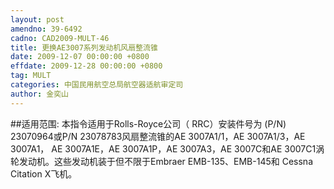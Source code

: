 ```yaml
---
layout: post
amendno: 39-6492
cadno: CAD2009-MULT-46
title: 更换AE3007系列发动机风扇整流锥
date: 2009-12-07 00:00:00 +0800
effdate: 2009-12-28 00:00:00 +0800
tag: MULT
categories: 中国民用航空总局航空器适航审定司
author: 金奕山
---
```


##适用范围:
本指令适用于Rolls-Royce公司（ RRC）安装件号为 (P/N) 23070964或P/N 23078783风扇整流锥的AE 3007A1/1，AE 3007A1/3，AE 3007A1， AE 3007A1E，AE 3007A1P，AE 3007A3，AE 3007C和AE 3007C1涡轮发动机。这些发动机装于但不限于Embraer EMB-135、EMB-145和 Cessna Citation X飞机。

